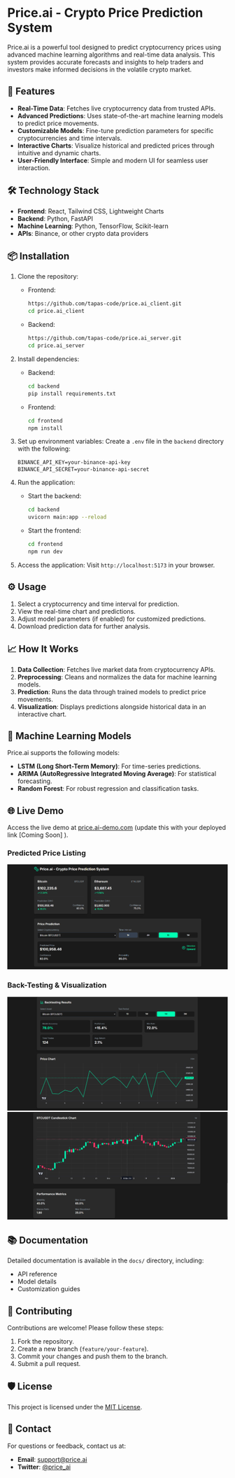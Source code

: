 # Price.ai - Crypto Price Prediction System

Price.ai is a powerful tool designed to predict cryptocurrency prices using advanced machine learning algorithms and real-time data analysis. This system provides accurate forecasts and insights to help traders and investors make informed decisions in the volatile crypto market.

## 🚀 Features

- **Real-Time Data**: Fetches live cryptocurrency data from trusted APIs.
- **Advanced Predictions**: Uses state-of-the-art machine learning models to predict price movements.
- **Customizable Models**: Fine-tune prediction parameters for specific cryptocurrencies and time intervals.
- **Interactive Charts**: Visualize historical and predicted prices through intuitive and dynamic charts.
- **User-Friendly Interface**: Simple and modern UI for seamless user interaction.

## 🛠️ Technology Stack

- **Frontend**: React, Tailwind CSS, Lightweight Charts
- **Backend**: Python, FastAPI
- **Machine Learning**: Python, TensorFlow, Scikit-learn
- **APIs**: Binance, or other crypto data providers

## 📦 Installation

1. Clone the repository:
   - Frontend:
        ```bash
        https://github.com/tapas-code/price.ai_client.git
        cd price.ai_client
        ```
   - Backend:
        ```bash
        https://github.com/tapas-code/price.ai_server.git
        cd price.ai_server
        ```

2. Install dependencies:
   - Backend:
     ```bash
     cd backend
     pip install requirements.txt
     ```
   - Frontend:
     ```bash
     cd frontend
     npm install
     ```

3. Set up environment variables:
   Create a `.env` file in the `backend` directory with the following:
   ```env
   BINANCE_API_KEY=your-binance-api-key
   BINANCE_API_SECRET=your-binance-api-secret
   ```

4. Run the application:
   - Start the backend:
     ```bash
     cd backend
     uvicorn main:app --reload
     ```
   - Start the frontend:
     ```bash
     cd frontend
     npm run dev
     ```

5. Access the application:
   Visit `http://localhost:5173` in your browser.

## ⚙️ Usage

1. Select a cryptocurrency and time interval for prediction.
2. View the real-time chart and predictions.
3. Adjust model parameters (if enabled) for customized predictions.
4. Download prediction data for further analysis.

## 📈 How It Works

1. **Data Collection**: Fetches live market data from cryptocurrency APIs.
2. **Preprocessing**: Cleans and normalizes the data for machine learning models.
3. **Prediction**: Runs the data through trained models to predict price movements.
4. **Visualization**: Displays predictions alongside historical data in an interactive chart.

## 🤖 Machine Learning Models

Price.ai supports the following models:
- **LSTM (Long Short-Term Memory)**: For time-series predictions.
- **ARIMA (AutoRegressive Integrated Moving Average)**: For statistical forecasting.
- **Random Forest**: For robust regression and classification tasks.

## 🌐 Live Demo

Access the live demo at [price.ai-demo.com](#) (update this with your deployed link [Coming Soon] ).

### Predicted Price Listing
![Page 1](src/images/page1.png)
### Back-Testing & Visualization 
![Page 2](src/images/page2.png)
![Page 3](src/images/page3.png)

## 📚 Documentation

Detailed documentation is available in the `docs/` directory, including:
- API reference
- Model details
- Customization guides

## 🤝 Contributing

Contributions are welcome! Please follow these steps:
1. Fork the repository.
2. Create a new branch (`feature/your-feature`).
3. Commit your changes and push them to the branch.
4. Submit a pull request.

## 🛡️ License

This project is licensed under the [MIT License](LICENSE).

## 📧 Contact

For questions or feedback, contact us at:
- **Email**: support@price.ai
- **Twitter**: [@price_ai](https://twitter.com/price_ai)